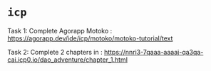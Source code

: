 # `icp`

Task 1: Complete Agorapp Motoko : https://agorapp.dev/ide/icp/motoko/motoko-tutorial/text

Task 2: Complete 2 chapters in : https://nnri3-7qaaa-aaaaj-qa3qa-cai.icp0.io/dao_adventure/chapter_1.html

